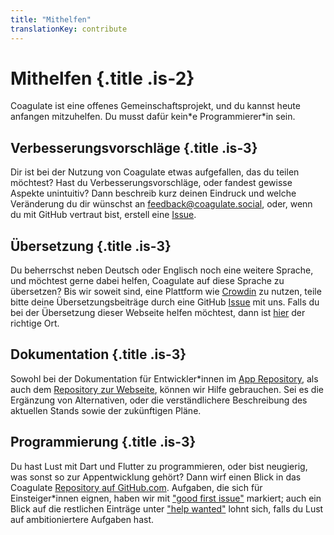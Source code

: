 ```yaml
---
title: "Mithelfen"
translationKey: contribute
---
```


# Mithelfen {.title .is-2}

Coagulate ist eine offenes Gemeinschaftsprojekt, und du kannst heute anfangen mitzuhelfen.
Du musst dafür kein\*e Programmierer\*in sein.


## Verbesserungsvorschläge {.title .is-3}

Dir ist bei der Nutzung von Coagulate etwas aufgefallen, das du teilen möchtest?
Hast du Verbesserungsvorschläge, oder fandest gewisse Aspekte unintuitiv?
Dann beschreib kurz deinen Eindruck und welche Veränderung du dir wünschst an feedback@coagulate.social, oder, wenn du mit GitHub vertraut bist, erstell eine [Issue](https://github.com/LGro/coagulate/issues/new).


## Übersetzung {.title .is-3}

Du beherrschst neben Deutsch oder Englisch noch eine weitere Sprache, und möchtest gerne dabei helfen, Coagulate auf diese Sprache zu übersetzen?
Bis wir soweit sind, eine Plattform wie [Crowdin](https://crowdin.com/) zu nutzen, teile bitte deine Übersetzungsbeiträge durch eine GitHub [Issue](https://github.com/LGro/coagulate/issues/new) mit uns.
Falls du bei der Übersetzung dieser Webseite helfen möchtest, dann ist [hier](https://github.com/LGro/coagulate.social/issues/new) der richtige Ort.


## Dokumentation {.title .is-3}

Sowohl bei der Dokumentation für Entwickler\*innen im [App Repository](https://github.com/LGro/coagulate), als auch dem [Repository zur Webseite](https://github.com/LGro/coagulate.social/issues/new), können wir Hilfe gebrauchen.
Sei es die Ergänzung von Alternativen, oder die verständlichere Beschreibung des aktuellen Stands sowie der zukünftigen Pläne.


## Programmierung {.title .is-3}

Du hast Lust mit Dart und Flutter zu programmieren, oder bist neugierig, was sonst so zur Appentwicklung gehört?
Dann wirf einen Blick in das Coagulate [Repository auf GitHub.com](https://github.com/LGro/coagulate).
Aufgaben, die sich für Einsteiger\*innen eignen, haben wir mit ["good first issue"](https://github.com/LGro/coagulate/issues?q=is%3Aissue+is%3Aopen+label%3A%22good+first+issue%22) markiert; auch ein Blick auf die restlichen Einträge unter ["help wanted"](https://github.com/LGro/coagulate/issues?q=is%3Aissue+is%3Aopen+label%3A%22help+wanted%22) lohnt sich, falls du Lust auf ambitioniertere Aufgaben hast.
